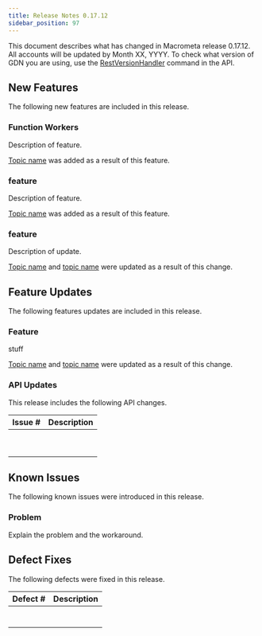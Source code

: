 ```yaml
---
title: Release Notes 0.17.12
sidebar_position: 97
---
```


This document describes what has changed in Macrometa release 0.17.12. All accounts will be updated by Month XX, YYYY.  To check what version of GDN you are using, use the [RestVersionHandler](https://macrometa.com/docs/api#/operations/RestVersionHandler) command in the API.

## New Features

The following new features are included in this release.

### Function Workers

Description of feature.

[Topic name](link) was added as a result of this feature.

### feature

Description of feature.

[Topic name](link) was added as a result of this feature.

### feature

Description of update.

[Topic name](link) and [topic name](link) were updated as a result of this change.

## Feature Updates

The following features updates are included in this release.

### Feature

stuff

[Topic name](link) and [topic name](link) were updated as a result of this change.

### API Updates

This release includes the following API changes.

| Issue #  | Description  |
|---|---|
|   |   |
|   |   |
|   |   |
|   |   |
|   |   |
|   |   |
|   |   |
|   |   |
|   |   |


## Known Issues

The following known issues were introduced in this release.

### Problem

Explain the problem and the workaround.

## Defect Fixes

The following defects were fixed in this release.

| Defect #  | Description  |
|---|---|
|   |   |
|   |   |
|   |   |
|   |   |
|   |   |
|   |   |
|   |   |